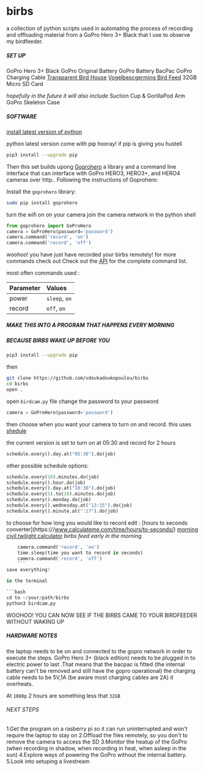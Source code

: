 # birbs
a collection of python scripts used in automating the process of recording and offloading material from a GoPro Hero 3+ Black that I use to observe my birdfeeder.

##### SET UP
GoPro Hero 3+ Black
GoPro Original Battery
GoPro Battery BacPac
GoPro Charging Cable
[Transparent Bird House](https://www.amazon.com/iFCOW-Transparent-Acrylic-Absorption-Installation/dp/B084L14RCT/ref=sr_1_29?dchild=1&keywords=acrylic+bird+feeders&qid=1587835858&sr=8-29)
[Vogelbescgerming Bird Feed](https://www.vogelbeschermingshop.nl/4-seizoenenstrooivoer-met-meelwormen-25-kg)
32GB Micro SD Card

*hopefully in the future it will also include*
Suction Cup & GorillaPod Arm
GoPro Skeleton Case


##### SOFTWARE
[install latest version of python](https://www.python.org/downloads/)

python latest version come with pip hooray!
if pip is giving you hustell

```bash
pip3 install --upgrade pip
```

Then this set builds upong [Goprohero](https://github.com/joshvillbrandt/goprohero) a library and a command line interface that can interface with GoPro HERO3, HERO3+, and HERO4 cameras over http.. Following the instructions of Goprohero:

Install the `goprohero` library:

```bash
sudo pip install goprohero
```
turn the wifi on on your camera
join the camera network
in the python shell

```python
from goprohero import GoProHero
camera = GoProHero(password='password')
camera.command('record', 'on')
camera.command('record', 'off')
```

woohoo! you have just have recorded your birbs remotely!
for more commands check out Check out the [API](https://github.com/joshvillbrandt/goprohero/blob/master/docs/API.md) for the complete command list.

most often commands used :

Parameter | Values
--- |:---
power | `sleep`, `on`
record | `off`, `on`
  
##### MAKE THIS INTO A PROGRAM THAT HAPPENS EVERY MORNING
##### BECAUSE BIRBS WAKE UP BEFORE YOU

```bash
pip3 install --upgrade pip
```
then

```bash
git clone https://github.com/vdoukadoukopoulou/birbs
cd birbs
open .
```

open `birdcam.py` file 
change the password to your password

```python
camera = GoProHero(password='password')
```
then choose when you want your camera to turn on and record.
this uses [shedule](https://pypi.org/project/schedule/)

the current version is set to turn on at 05:30 and record for 2 hours
```python
schedule.every().day.at("05:30").do(job)
```

other possible schedule options:
```python
schedule.every(10).minutes.do(job)
schedule.every().hour.do(job)
schedule.every().day.at("10:30").do(job)
schedule.every(5).to(10).minutes.do(job)
schedule.every().monday.do(job)
schedule.every().wednesday.at("13:15").do(job)
schedule.every().minute.at(":17").do(job)
```

to choose for how long you would like to record edit :
[hours to seconds converter](https:(//www.calculateme.com/time/hours/to-seconds/)
[morning civil twilight calculator](https://www.suntoday.org/sunrise-sunset/tomorrow.html)
*birbs feed early in the morning*

```python
    camera.command('record', 'on')
    time.sleep(time you want to record in seconds)
    camera.command('record', 'off')
    ```
save everything!

in the terminal

```bash
cd to ~/your/path/birbs
python3 birdcam.py
```
WOOHOO! YOU CAN NOW SEE IF THE BIRBS CAME TO YOUR BIRDFEEDER WITHOUT WAKING UP



##### HARDWARE NOTES
the laptop needs to be on and connected to the gopro network in order to execute the steps.
GoPro Hero 3+ (black edition) needs to be plugged in to electric power to last .That means that the bacpac is fitted (the internal battery can't be removed and still have the gopro operational) the charging cable needs to be 5V,1A (be aware most charging cables are 2A)
it overheats.

At `1080p` 2 hours are something less that `32GB`

###### NEXT STEPS
1.Get the program on a rasberry pi so it can run uninterrupted and won't require the laptop to stay on
2.Offload the files remotely, so you don't to remove the camera to access the SD
3.Monitor the heatup of the GoPro (when recording in shadow, when recording in heat, when asleep in the sun)
4.Explore ways of powering the GoPro without the internal battery.
5.Look into setuping a livestream
